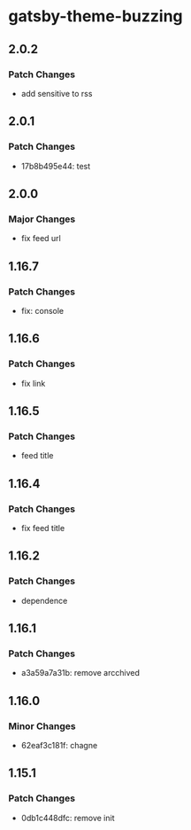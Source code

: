 # gatsby-theme-buzzing

## 2.0.2

### Patch Changes

- add sensitive to rss

## 2.0.1

### Patch Changes

- 17b8b495e44: test

## 2.0.0

### Major Changes

- fix feed url

## 1.16.7

### Patch Changes

- fix: console

## 1.16.6

### Patch Changes

- fix link

## 1.16.5

### Patch Changes

- feed title

## 1.16.4

### Patch Changes

- fix feed title

## 1.16.2

### Patch Changes

- dependence

## 1.16.1

### Patch Changes

- a3a59a7a31b: remove arcchived

## 1.16.0

### Minor Changes

- 62eaf3c181f: chagne

## 1.15.1

### Patch Changes

- 0db1c448dfc: remove init
